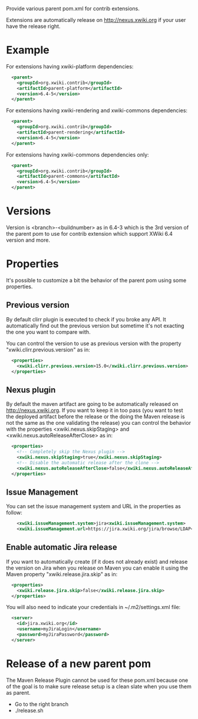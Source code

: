 Provide various parent pom.xml for contrib extensions.

Extensions are automatically release on http://nexus.xwiki.org if your user have the release right.

# Example

For extensions having xwiki-platform dependencies:

```xml
  <parent>
    <groupId>org.xwiki.contrib</groupId>
    <artifactId>parent-platform</artifactId>
    <version>6.4-5</version>
  </parent>
```

For extensions having xwiki-rendering and xwiki-commons dependencies:

```xml
  <parent>
    <groupId>org.xwiki.contrib</groupId>
    <artifactId>parent-rendering</artifactId>
    <version>6.4-5</version>
  </parent>
```

For extensions having xwiki-commons dependencies only:

```xml
  <parent>
    <groupId>org.xwiki.contrib</groupId>
    <artifactId>parent-commons</artifactId>
    <version>6.4-5</version>
  </parent>
```

# Versions

Version is \<branch>-\<buildnumber> as in 6.4-3 which is the 3rd version of the parent pom to use for contrib extension which support XWiki 6.4 version and more.

# Properties

It's possible to customize a bit the behavior of the parent pom using some properties.

## Previous version

By default clirr plugin is executed to check if you broke any API. It automatically find out the previous version but sometime it's not exacting the one you want to compare with.

You can control the version to use as previous version with the property "xwiki.clirr.previous.version" as in:

```xml
  <properties>
    <xwiki.clirr.previous.version>15.0</xwiki.clirr.previous.version>
  </properties>
```

## Nexus plugin

By default the maven artifact are going to be automatically released on http://nexus.xwiki.org. If you want to keep it in too pass (you want to test the deployed artifact before the release or the doing the Maven release is not the same as the one validating the release) you can control the behavior with the properties <xwiki.nexus.skipStaging> and <xwiki.nexus.autoReleaseAfterClose> as in:

```xml
  <properties>
    <!-- Completely skip the Nexus plugin -->
    <xwiki.nexus.skipStaging>true</xwiki.nexus.skipStaging>
    <!-- Disable the automatic release after the clone -->
    <xwiki.nexus.autoReleaseAfterClose>false</xwiki.nexus.autoReleaseAfterClose>
  </properties>
```

## Issue Management

You can set the issue management system and URL in the properties as follow:


```xml
    <xwiki.issueManagement.system>jira<xwiki.issueManagement.system>
    <xwiki.issueManagement.url>https://jira.xwiki.org/jira/browse/LDAP</xwiki.issueManagement.url>
```

## Enable automatic Jira release

If you want to automatically create (if it does not already exist) and release the version on Jira when you release on Maven you can enable it using the Maven property "xwiki.release.jira.skip" as in:

```xml
  <properties>
    <xwiki.release.jira.skip>false</xwiki.release.jira.skip>
  </properties>
```

You will also need to indicate your credentials in ~/.m2/settings.xml file:

```xml
  <server>
    <id>jira.xwiki.org</id>
    <username>myJiraLogin</username>
    <password>myJiraPassword</password>
  </server>
```

# Release of a new parent pom

The Maven Release Plugin cannot be used for these pom.xml because one of the goal is to make sure release setup is a clean slate when you use them as parent.

* Go to the right branch
* ./release.sh
